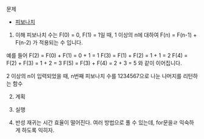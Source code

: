 문제
- [피보나치](https://programmers.co.kr/learn/courses/30/lessons/12945)


1. 이해
피보나치 수는 F(0) = 0, F(1) = 1일 때,
1 이상의 n에 대하여 F(n) = F(n-1) + F(n-2) 가 적용되는 수 입니다.

예를 들어
F(2) = F(0) + F(1) = 0 + 1 = 1
F(3) = F(1) + F(2) = 1 + 1 = 2
F(4) = F(2) + F(3) = 1 + 2 = 3
F(5) = F(3) + F(4) = 2 + 3 = 5
와 같이 이어집니다.

2 이상의 n이 입력되었을 때, n번째 피보나치 수를 1234567으로 나눈 나머지를 리턴하는 함수

2. 계획

3. 실행

4. 반성
재귀는 시간 효율이 떨어진다.
여러 방법으로 풀 수 있는데, for문을ㄹ 익숙하게 하도록 익히자.